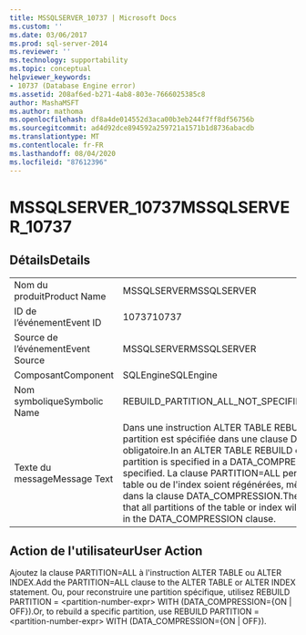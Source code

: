 ```yaml
---
title: MSSQLSERVER_10737 | Microsoft Docs
ms.custom: ''
ms.date: 03/06/2017
ms.prod: sql-server-2014
ms.reviewer: ''
ms.technology: supportability
ms.topic: conceptual
helpviewer_keywords:
- 10737 (Database Engine error)
ms.assetid: 208af6ed-b271-4ab8-803e-7666025385c8
author: MashaMSFT
ms.author: mathoma
ms.openlocfilehash: df8a4de014552d3aca00b3eb244f7ff8df56756b
ms.sourcegitcommit: ad4d92dce894592a259721a1571b1d8736abacdb
ms.translationtype: MT
ms.contentlocale: fr-FR
ms.lasthandoff: 08/04/2020
ms.locfileid: "87612396"
---
```

# <a name="mssqlserver_10737"></a><span data-ttu-id="e015e-102">MSSQLSERVER_10737</span><span class="sxs-lookup"><span data-stu-id="e015e-102">MSSQLSERVER_10737</span></span>
    
## <a name="details"></a><span data-ttu-id="e015e-103">Détails</span><span class="sxs-lookup"><span data-stu-id="e015e-103">Details</span></span>  
  
|||  
|-|-|  
|<span data-ttu-id="e015e-104">Nom du produit</span><span class="sxs-lookup"><span data-stu-id="e015e-104">Product Name</span></span>|<span data-ttu-id="e015e-105">MSSQLSERVER</span><span class="sxs-lookup"><span data-stu-id="e015e-105">MSSQLSERVER</span></span>|  
|<span data-ttu-id="e015e-106">ID de l’événement</span><span class="sxs-lookup"><span data-stu-id="e015e-106">Event ID</span></span>|<span data-ttu-id="e015e-107">10737</span><span class="sxs-lookup"><span data-stu-id="e015e-107">10737</span></span>|  
|<span data-ttu-id="e015e-108">Source de l’événement</span><span class="sxs-lookup"><span data-stu-id="e015e-108">Event Source</span></span>|<span data-ttu-id="e015e-109">MSSQLSERVER</span><span class="sxs-lookup"><span data-stu-id="e015e-109">MSSQLSERVER</span></span>|  
|<span data-ttu-id="e015e-110">Composant</span><span class="sxs-lookup"><span data-stu-id="e015e-110">Component</span></span>|<span data-ttu-id="e015e-111">SQLEngine</span><span class="sxs-lookup"><span data-stu-id="e015e-111">SQLEngine</span></span>|  
|<span data-ttu-id="e015e-112">Nom symbolique</span><span class="sxs-lookup"><span data-stu-id="e015e-112">Symbolic Name</span></span>|<span data-ttu-id="e015e-113">REBUILD_PARTITION_ALL_NOT_SPECIFIED</span><span class="sxs-lookup"><span data-stu-id="e015e-113">REBUILD_PARTITION_ALL_NOT_SPECIFIED</span></span>|  
|<span data-ttu-id="e015e-114">Texte du message</span><span class="sxs-lookup"><span data-stu-id="e015e-114">Message Text</span></span>|<span data-ttu-id="e015e-115">Dans une instruction ALTER TABLE REBUILD ou ALTER INDEX REBUILD, lorsqu'une partition est spécifiée dans une clause DATA_COMPRESSION, PARTITION=ALL est obligatoire.</span><span class="sxs-lookup"><span data-stu-id="e015e-115">In an ALTER TABLE REBUILD or ALTER INDEX REBUILD statement, when a partition is specified in a DATA_COMPRESSION clause, PARTITION=ALL must be specified.</span></span> <span data-ttu-id="e015e-116">La clause PARTITION=ALL permet d'imposer que toutes les partitions de la table ou de l'index soient régénérées, même si un seul sous-ensemble est spécifié dans la clause DATA_COMPRESSION.</span><span class="sxs-lookup"><span data-stu-id="e015e-116">The PARTITION=ALL clause is used to reinforce that all partitions of the table or index will be rebuilt, even if only a subset is specified in the DATA_COMPRESSION clause.</span></span>|  
  
## <a name="user-action"></a><span data-ttu-id="e015e-117">Action de l'utilisateur</span><span class="sxs-lookup"><span data-stu-id="e015e-117">User Action</span></span>  
 <span data-ttu-id="e015e-118">Ajoutez la clause PARTITION=ALL à l'instruction ALTER TABLE ou ALTER INDEX.</span><span class="sxs-lookup"><span data-stu-id="e015e-118">Add the PARTITION=ALL clause to the ALTER TABLE or ALTER INDEX statement.</span></span> <span data-ttu-id="e015e-119">Ou, pour reconstruire une partition spécifique, utilisez REBUILD PARTITION = \<partition-number-expr> WITH (DATA_COMPRESSION={ON | OFF}).</span><span class="sxs-lookup"><span data-stu-id="e015e-119">Or, to rebuild a specific partition, use REBUILD PARTITION = \<partition-number-expr> WITH (DATA_COMPRESSION={ON | OFF}).</span></span>  
  
  
